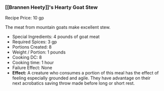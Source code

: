 ### [[Brannen Heety]]'s Hearty Goat Stew

Recipe Price: 10 gp

The meat from mountain goats make excellent stew.

- ﻿﻿Special Ingredients: 4 pounds of goat meat
- ﻿﻿Required Spices: 3 gp
- ﻿﻿Portions Created: 8
- ﻿﻿Weight / Portion: 1 pounds
- ﻿﻿Cooking DC: 8
- Cooking time: 1 hour
- ﻿﻿Failure Effect: None
- ﻿﻿**Effect:** A creature who consumes a portion of this meal has the effect of feeling especially grounded and agile. They have advantage on their next acrobatics saving throw made before long or short rest.